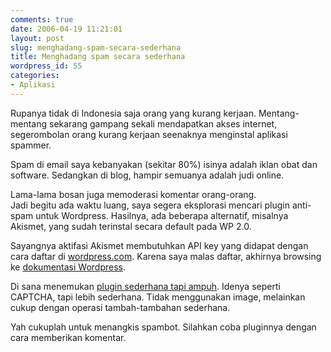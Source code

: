 ```yaml
---
comments: true
date: 2006-04-19 11:21:01
layout: post
slug: menghadang-spam-secara-sederhana
title: Menghadang spam secara sederhana
wordpress_id: 55
categories:
- Aplikasi
---
```


Rupanya tidak di Indonesia saja orang yang kurang kerjaan. Mentang-mentang sekarang gampang sekali mendapatkan akses internet, segerombolan orang kurang kerjaan seenaknya menginstal aplikasi spammer.   
  
Spam di email saya kebanyakan (sekitar 80%) isinya adalah iklan obat dan software. Sedangkan di blog, hampir semuanya adalah judi online.   
  
Lama-lama bosan juga memoderasi komentar orang-orang.   
Jadi begitu ada waktu luang, saya segera eksplorasi mencari plugin anti-spam untuk Wordpress. Hasilnya, ada beberapa alternatif, misalnya Akismet, yang sudah terinstal secara default pada WP 2.0.   
  
Sayangnya aktifasi Akismet membutuhkan API key yang didapat dengan cara daftar di [wordpress.com](http://www.wordpress.com). Karena saya malas daftar, akhirnya browsing ke [dokumentasi Wordpress](http://codex.wordpress.org).   
  
Di sana menemukan [plugin sederhana tapi ampuh](http://www.herod.net/dypm/). Idenya seperti CAPTCHA, tapi lebih sederhana. Tidak menggunakan image, melainkan cukup dengan operasi tambah-tambahan sederhana.   
  
Yah cukuplah untuk menangkis spambot. Silahkan coba pluginnya dengan cara memberikan komentar.   

